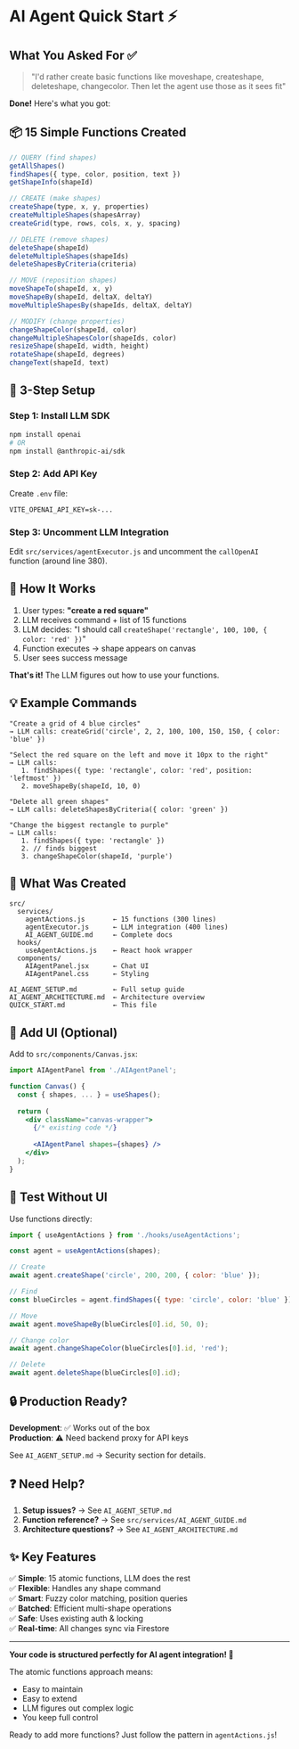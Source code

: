 # AI Agent Quick Start ⚡

## What You Asked For ✅

> "I'd rather create basic functions like moveshape, createshape, deleteshape, changecolor. Then let the agent use those as it sees fit"

**Done!** Here's what you got:

## 📦 15 Simple Functions Created

```javascript
// QUERY (find shapes)
getAllShapes()
findShapes({ type, color, position, text })
getShapeInfo(shapeId)

// CREATE (make shapes)
createShape(type, x, y, properties)
createMultipleShapes(shapesArray)
createGrid(type, rows, cols, x, y, spacing)

// DELETE (remove shapes)
deleteShape(shapeId)
deleteMultipleShapes(shapeIds)
deleteShapesByCriteria(criteria)

// MOVE (reposition shapes)
moveShapeTo(shapeId, x, y)
moveShapeBy(shapeId, deltaX, deltaY)
moveMultipleShapesBy(shapeIds, deltaX, deltaY)

// MODIFY (change properties)
changeShapeColor(shapeId, color)
changeMultipleShapesColor(shapeIds, color)
resizeShape(shapeId, width, height)
rotateShape(shapeId, degrees)
changeText(shapeId, text)
```

## 🚀 3-Step Setup

### Step 1: Install LLM SDK
```bash
npm install openai
# OR
npm install @anthropic-ai/sdk
```

### Step 2: Add API Key
Create `.env` file:
```
VITE_OPENAI_API_KEY=sk-...
```

### Step 3: Uncomment LLM Integration
Edit `src/services/agentExecutor.js` and uncomment the `callOpenAI` function (around line 380).

## 🎯 How It Works

1. User types: **"create a red square"**
2. LLM receives command + list of 15 functions
3. LLM decides: "I should call `createShape('rectangle', 100, 100, { color: 'red' })`"
4. Function executes → shape appears on canvas
5. User sees success message

**That's it!** The LLM figures out how to use your functions.

## 💡 Example Commands

```
"Create a grid of 4 blue circles"
→ LLM calls: createGrid('circle', 2, 2, 100, 100, 150, 150, { color: 'blue' })

"Select the red square on the left and move it 10px to the right"
→ LLM calls: 
   1. findShapes({ type: 'rectangle', color: 'red', position: 'leftmost' })
   2. moveShapeBy(shapeId, 10, 0)

"Delete all green shapes"
→ LLM calls: deleteShapesByCriteria({ color: 'green' })

"Change the biggest rectangle to purple"
→ LLM calls:
   1. findShapes({ type: 'rectangle' })
   2. // finds biggest
   3. changeShapeColor(shapeId, 'purple')
```

## 📁 What Was Created

```
src/
  services/
    agentActions.js       ← 15 functions (300 lines)
    agentExecutor.js      ← LLM integration (400 lines)
    AI_AGENT_GUIDE.md     ← Complete docs
  hooks/
    useAgentActions.js    ← React hook wrapper
  components/
    AIAgentPanel.jsx      ← Chat UI
    AIAgentPanel.css      ← Styling

AI_AGENT_SETUP.md         ← Full setup guide
AI_AGENT_ARCHITECTURE.md  ← Architecture overview
QUICK_START.md            ← This file
```

## 🎨 Add UI (Optional)

Add to `src/components/Canvas.jsx`:

```jsx
import AIAgentPanel from './AIAgentPanel';

function Canvas() {
  const { shapes, ... } = useShapes();
  
  return (
    <div className="canvas-wrapper">
      {/* existing code */}
      
      <AIAgentPanel shapes={shapes} />
    </div>
  );
}
```

## 🧪 Test Without UI

Use functions directly:

```javascript
import { useAgentActions } from './hooks/useAgentActions';

const agent = useAgentActions(shapes);

// Create
await agent.createShape('circle', 200, 200, { color: 'blue' });

// Find
const blueCircles = agent.findShapes({ type: 'circle', color: 'blue' });

// Move
await agent.moveShapeBy(blueCircles[0].id, 50, 0);

// Change color
await agent.changeShapeColor(blueCircles[0].id, 'red');

// Delete
await agent.deleteShape(blueCircles[0].id);
```

## 🔒 Production Ready?

**Development**: ✅ Works out of the box  
**Production**: ⚠️ Need backend proxy for API keys

See `AI_AGENT_SETUP.md` → Security section for details.

## ❓ Need Help?

1. **Setup issues?** → See `AI_AGENT_SETUP.md`
2. **Function reference?** → See `src/services/AI_AGENT_GUIDE.md`
3. **Architecture questions?** → See `AI_AGENT_ARCHITECTURE.md`

## ✨ Key Features

✅ **Simple**: 15 atomic functions, LLM does the rest  
✅ **Flexible**: Handles any shape command  
✅ **Smart**: Fuzzy color matching, position queries  
✅ **Batched**: Efficient multi-shape operations  
✅ **Safe**: Uses existing auth & locking  
✅ **Real-time**: All changes sync via Firestore  

---

**Your code is structured perfectly for AI agent integration! 🎉**

The atomic functions approach means:
- Easy to maintain
- Easy to extend  
- LLM figures out complex logic
- You keep full control

Ready to add more functions? Just follow the pattern in `agentActions.js`!


